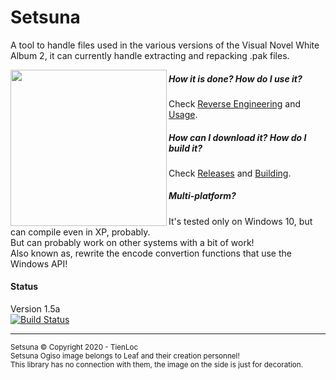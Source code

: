 # Setsuna

A tool to handle files used in the various versions of the Visual Novel White Album 2, it can currently handle extracting and repacking .pak files.<br>

<img align="left" width="250" src="https://i.imgur.com/uwWA4BZ.png">

##### How it is done? How do I use it?
Check [Reverse Engineering](https://github.com/TienLoc/Setsuna/wiki/Reverse-Engineering) and [Usage](https://github.com/TienLoc/Setsuna/wiki/Usage).<br>

##### How can I download it? How do I build it?

Check [Releases](https://github.com/TienLoc/Setsuna/releases) and [Building](https://github.com/TienLoc/Setsuna/wiki/Building).

##### Multi-platform?

It's tested only on Windows 10, but can compile even in XP, probably.<br>
But can probably work on other systems with a bit of work!<br>
Also known as, rewrite the encode convertion functions that use the Windows API!<br>
#### Status
Version 1.5a<br>
[![Build Status](https://travis-ci.org/TienLoc/Setsuna.svg?branch=master)](https://travis-ci.org/TienLoc/Setsuna)<hr>
<sub>Setsuna © Copyright  2020 - TienLoc<br>
Setsuna Ogiso image belongs to Leaf and their creation personnel!<br>This library has no connection with them, the image on the side is just for decoration.</sub>
